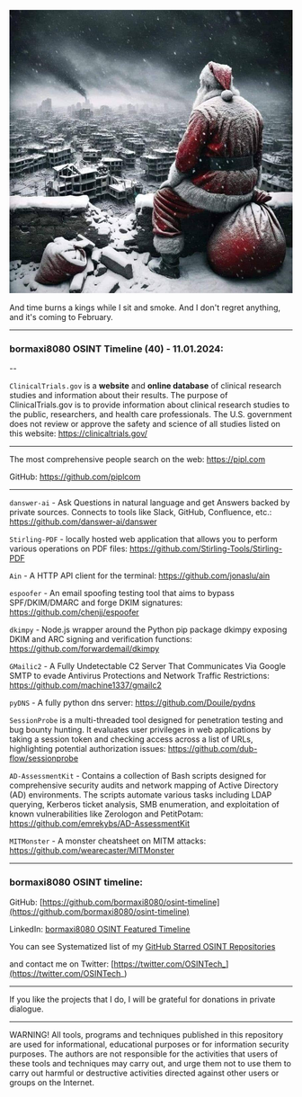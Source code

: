 ![alt text](img/40.jpg)

And time burns a kings while I sit and smoke.
And I don't regret anything, and it's coming to February.

----
### bormaxi8080 OSINT Timeline (40) - 11.01.2024:

--

```ClinicalTrials.gov``` is a **website** and **online database** of clinical research studies and information about their results. The purpose of ClinicalTrials.gov is to provide information about clinical research studies to the public, researchers, and health care professionals. The U.S. government does not review or approve the safety and science of all studies listed on this website: https://clinicaltrials.gov/

----

The most comprehensive people search on the web: https://pipl.com

GitHub: https://github.com/piplcom

----

```danswer-ai``` - Ask Questions in natural language and get Answers backed by private sources. Connects to tools like Slack, GitHub, Confluence, etc.: https://github.com/danswer-ai/danswer

```Stirling-PDF``` - locally hosted web application that allows you to perform various operations on PDF files: https://github.com/Stirling-Tools/Stirling-PDF

```Ain``` - A HTTP API client for the terminal: https://github.com/jonaslu/ain

```espoofer``` - An email spoofing testing tool that aims to bypass SPF/DKIM/DMARC and forge DKIM signatures: https://github.com/chenjj/espoofer

```dkimpy``` - Node.js wrapper around the Python pip package dkimpy exposing DKIM and ARC signing and verification functions: https://github.com/forwardemail/dkimpy

```GMailic2``` - A Fully Undetectable C2 Server That Communicates Via Google SMTP to evade Antivirus Protections and Network Traffic Restrictions: https://github.com/machine1337/gmailc2

```pyDNS``` - A fully python dns server: https://github.com/Douile/pydns

```SessionProbe``` is a multi-threaded tool designed for penetration testing and bug bounty hunting. It evaluates user privileges in web applications by taking a session token and checking access across a list of URLs, highlighting potential authorization issues: https://github.com/dub-flow/sessionprobe

```AD-AssessmentKit``` - Contains a collection of Bash scripts designed for comprehensive security audits and network mapping of Active Directory (AD) environments. The scripts automate various tasks including LDAP querying, Kerberos ticket analysis, SMB enumeration, and exploitation of known vulnerabilities like Zerologon and PetitPotam: https://github.com/emrekybs/AD-AssessmentKit

```MITMonster``` - A monster cheatsheet on MITM attacks: https://github.com/wearecaster/MITMonster

----
### bormaxi8080 OSINT timeline:

GitHub: [https://github.com/bormaxi8080/osint-timeline](https://github.com/bormaxi8080/osint-timeline)

LinkedIn: [bormaxi8080 OSINT Featured Timeline](https://www.linkedin.com/in/osintech/details/featured/)

You can see Systematized list of my [GitHub Starred OSINT Repositories](https://github.com/bormaxi8080/osint-repos-list)

and contact me on Twitter: [https://twitter.com/OSINTech_](https://twitter.com/OSINTech_)

----

If you like the projects that I do, I will be grateful for donations in private dialogue.

----

WARNING! All tools, programs and techniques published in this repository are used for informational, educational purposes or for information security purposes. The authors are not responsible for the activities that users of these tools and techniques may carry out, and urge them not to use them to carry out harmful or destructive activities directed against other users or groups on the Internet.